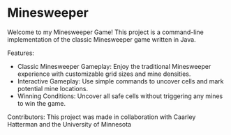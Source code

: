 # Minesweeper

Welcome to my Minesweeper Game! This project is a command-line implementation of the classic Minesweeper game written in Java. 

Features: 
* Classic Minesweeper Gameplay: Enjoy the traditional Minesweeper experience with customizable grid sizes and mine densities.
* Interactive Gameplay: Use simple commands to uncover cells and mark potential mine locations.
* Winning Conditions: Uncover all safe cells without triggering any mines to win the game.

Contributors: 
This project was made in collaboration with Caarley Hatterman and the University of Minnesota
